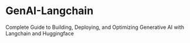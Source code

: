 # GenAI-Langchain
Complete Guide to Building, Deploying, and Optimizing Generative AI with Langchain and Huggingface
